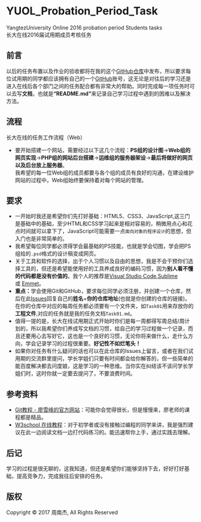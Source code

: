 # YUOL_Probation_Period_Task
YangtezUniversity Online 2016 probation period Students tasks<br/>
长大在线2016届试用期成员考核任务
## 前言 <br/>
以后的任务布置以及作业的验收都将在我的这个[GitHub仓库](https://github.com/NeoJo/YUOL_Probation_Period_Task)中发布，所以要求每位试用期的同学都应该拥有自己的一个[GitHub](https://github.com)账号，这无论是对往后的学习还是进入在线后各个部门之间的任务配合都有非常大的帮助。同时完成每一项任务时可以去写<b>文档</b>，也就是<b>“README.md”</b>来记录自己学习过程中遇到的困难以及解决方法。
## 流程 <br/>
长大在线的任务工作流程（Web）<br/>
- 要开始搭建一个网站，需要经过以下这几个流程：<b>PS组的设计图</b>-><b>Web组的网页实现</b>-><b>PHP组的网站后台搭建</b>-><b>运维组的服务器架设</b>-><b>最后将做好的网页以及后台放上服务器</b>。<br/>我希望的每一位Web组的成员都要与各个组的成员有良好的沟通，在建设维护网站的过程中，Web组始终要保持着对每个网站的管理。
## 要求
- 一开始时我还是希望你们先打好基础：HTML5、CSS3、JavaScript,这三门是基础中的基础，至少HTML和CSS学习起来是相对容易的，稍微用点心和花点时间就可以拿下了，JavaScript可能需要一点`面向对象的程序设计`的思想，但入门也是非常简单的。
- 我希望每位同学都必须得学会最基础的PS技能，也就是学会切图，学会把PS组给的`.psd`格式的设计稿变成网页。
- 关于工具和软件的选择，出于个人习惯以及自由的思想，我是不会干预你们选择工具的，但还是希望能使用好的工具养成良好的编码习惯，因为<b>别人看不懂的代码都是没有价值的</b>。我个人的推荐是[Visual Studio Code](https://code.visualstudio.com/),[Sublime](http://www.sublimetext.com/) 或 [Emmet](http://emmet.io/)。
- <b>重点：</b>学会使用Git和GitHub，要求每位同学必须注册，并创建一个仓库，然后在此[Issues](https://github.com/NeoJo/YUOL_Probation_Period_Task/issues)回复自己的<b>姓名</b>+<b>你的仓库地址</b>(也就是你创建的仓库的链接)。在你的仓库中对应的每周任务都必须要有一个文件夹，如`Task01`用来存放你的<b>工程文件</b>,对应的任务就是我的任务文档`Task01.md`。
- 值得一提的是，长大在线试用期正式开始时你们是每一周都得写周总结/周计划的，所以我希望你们养成写文档的习惯，给自己的学习过程做一个记录，而且还要用心去写好它，这也是一个良好的习惯，无论你将来做什么，走什么方向，学会记录学习的过程很重要。<b>好记性不如烂笔头！</b>
- 如果你对任务有什么疑问的话也可以在此仓库的Issues上留言，或者在我们试用期的交流群里提问，学长学姐们只要有时间都会给你解答的，但一些简单的能百度解决都去问度娘，这是学习的一种思维。当你实在纠结该不该问学长学姐们时，这时你就一定要去提问了，不要浪费时间。
## 参考资料 <br/>
- [Git教程 - 廖雪峰的官方网站](http://www.liaoxuefeng.com/wiki/0013739516305929606dd18361248578c67b8067c8c017b000)：可能你会觉得很长，但是慢慢来，廖老师的课程都是精品。
- [W3school 在线教程](http://www.w3school.com.cn/)：对于初学者或没有接触过编程的同学来讲，我是强烈建议在此一边阅读文档一边打代码练习的。能迅速帮你上手，通过实践去理解。
## 后记 <br/>
学习的过程是很无聊的，这我知道，但还是希望你们能够坚持下去，好好打好基础，提高竞争力，完成我往后安排的任务。<br/>
## 版权 <br/>
Copyright © 2017 周南杰, All Rights Reserved
